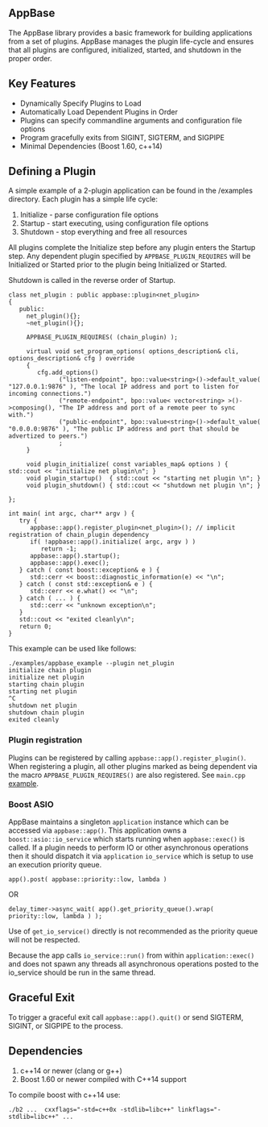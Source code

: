 AppBase
--------------

The AppBase library provides a basic framework for building applications from
a set of plugins. AppBase manages the plugin life-cycle and ensures that all
plugins are configured, initialized, started, and shutdown in the proper order.

## Key Features

- Dynamically Specify Plugins to Load
- Automatically Load Dependent Plugins in Order
- Plugins can specify commandline arguments and configuration file options
- Program gracefully exits from SIGINT, SIGTERM, and SIGPIPE
- Minimal Dependencies (Boost 1.60, c++14)

## Defining a Plugin

A simple example of a 2-plugin application can be found in the /examples directory. Each plugin has
a simple life cycle:

1. Initialize - parse configuration file options
2. Startup - start executing, using configuration file options
3. Shutdown - stop everything and free all resources

All plugins complete the Initialize step before any plugin enters the Startup step. Any dependent plugin specified
by `APPBASE_PLUGIN_REQUIRES` will be Initialized or Started prior to the plugin being Initialized or Started. 

Shutdown is called in the reverse order of Startup. 

```
class net_plugin : public appbase::plugin<net_plugin>
{
   public:
     net_plugin(){};
     ~net_plugin(){};

     APPBASE_PLUGIN_REQUIRES( (chain_plugin) );

     virtual void set_program_options( options_description& cli, options_description& cfg ) override
     {
        cfg.add_options()
              ("listen-endpoint", bpo::value<string>()->default_value( "127.0.0.1:9876" ), "The local IP address and port to listen for incoming connections.")
              ("remote-endpoint", bpo::value< vector<string> >()->composing(), "The IP address and port of a remote peer to sync with.")
              ("public-endpoint", bpo::value<string>()->default_value( "0.0.0.0:9876" ), "The public IP address and port that should be advertized to peers.")
              ;
     }

     void plugin_initialize( const variables_map& options ) { std::cout << "initialize net plugin\n"; }
     void plugin_startup()  { std::cout << "starting net plugin \n"; }
     void plugin_shutdown() { std::cout << "shutdown net plugin \n"; }

};

int main( int argc, char** argv ) {
   try {
      appbase::app().register_plugin<net_plugin>(); // implicit registration of chain_plugin dependency
      if( !appbase::app().initialize( argc, argv ) )
         return -1;
      appbase::app().startup();
      appbase::app().exec();
   } catch ( const boost::exception& e ) {
      std::cerr << boost::diagnostic_information(e) << "\n";
   } catch ( const std::exception& e ) {
      std::cerr << e.what() << "\n";
   } catch ( ... ) {
      std::cerr << "unknown exception\n";
   }
   std::cout << "exited cleanly\n";
   return 0;
}
```

This example can be used like follows:

```
./examples/appbase_example --plugin net_plugin
initialize chain plugin
initialize net plugin
starting chain plugin
starting net plugin
^C
shutdown net plugin
shutdown chain plugin
exited cleanly
```


### Plugin registration

Plugins can be registered by calling `appbase::app().register_plugin()`. When registering a plugin, all other plugins marked as being dependent via the macro `APPBASE_PLUGIN_REQUIRES()` are also registered. See `main.cpp` [example](https://github.com/AntelopeIO/appbase/blob/main/examples/main.cpp).

### Boost ASIO 

AppBase maintains a singleton `application` instance which can be accessed via `appbase::app()`.  This 
application owns a `boost::asio::io_service` which starts running when `appbase::exec()` is called. If 
a plugin needs to perform IO or other asynchronous operations then it should dispatch it via `application`
`io_service` which is setup to use an execution priority queue.
```
app().post( appbase::priority::low, lambda )
```
OR
```
delay_timer->async_wait( app().get_priority_queue().wrap( priority::low, lambda ) );
```
Use of `get_io_service()` directly is not recommended as the priority queue will not be respected. 

Because the app calls `io_service::run()` from within `application::exec()` and does not spawn any threads
all asynchronous operations posted to the io_service should be run in the same thread.  

## Graceful Exit 

To trigger a graceful exit call `appbase::app().quit()` or send SIGTERM, SIGINT, or SIGPIPE to the process.

## Dependencies 

1. c++14 or newer  (clang or g++)
2. Boost 1.60 or newer compiled with C++14 support

To compile boost with c++14 use:

```
./b2 ...  cxxflags="-std=c++0x -stdlib=libc++" linkflags="-stdlib=libc++" ...
```

